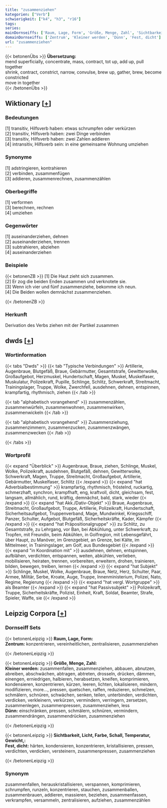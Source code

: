 ```yaml
---
title: "zusammenziehen"
kategorien: ["Verb"]
schwierigkeit: ["k4", "h3", "r16"]
tags:
series:
mainDornseiffs: ['Raum, Lage, Form', 'Größe, Menge, Zahl', 'Sichtbarkeit, Licht, Farbe, Schall, Temperatur, Gewicht,']
domainDornseiffs: ['Zentrum', 'Kleiner werden', 'Dünn', 'Fest, dicht']
url: "zusammenziehen"
---
```


{{< betonenÜbs >}}
**Übersetzung:**  
mend superficially, concentrate, mass, contract, tot up, add up, pull  together  
shrink, contract, constrict, narrow, convulse, brew up, gather, brew, become constricted  
move in together  
{{< /betonenÜbs >}}

## Wiktionary [[+](https://de.wiktionary.org/wiki/zusammenziehen)]

### Bedeutungen
[1] transitiv, Hilfsverb haben: etwas schrumpfen oder verkürzen  
[2] transitiv, Hilfsverb haben: zwei Dinge verbinden  
[3] transitiv, Hilfsverb haben: zwei Zahlen addieren  
[4] intransitiv, Hilfsverb sein: in eine gemeinsame Wohnung umziehen  

### Synonyme
[1] adstringieren, kontrahieren  
[2] verbinden, zusammenfügen  
[3] addieren, zusammenrechnen, zusammenzählen  

### Oberbegriffe
[1] verformen  
[3] berechnen, rechnen  
[4] umziehen  

### Gegenwörter
[1] auseinanderziehen, dehnen  
[2] auseinanderziehen, trennen  
[3] subtrahieren, abziehen  
[4] auseinanderziehen  

### Beispiele
{{< betonenZB >}}
[1] Die Haut zieht sich zusammen.  
[2] Er zog die beiden Enden zusammen und verknotete sie.  
[3] Wenn ich vier und fünf zusammenziehe, bekomme ich neun.  
[4] Die Beiden wollen demnächst zusammenziehen.  

{{< /betonenZB >}}
### Herkunft
Derivation des Verbs ziehen mit der Partikel zusammen  



## dwds [[+](https://www.dwds.de/wb/zusammenziehen)]

### Wortinformation
{{< tabs "Dwds" >}}
{{< tab "Typische Verbindungen" >}}
Artillerie, Augenbraue, Blutgefäß, Braue, Gebärmutter, Gesamtstrafe, Gewitterwolke, Großaufgebot, Herzmuskel, Hundertschaft, Magen, Muskel, Muskelfaser, Muskulatur, Polizeikraft, Pupille, Schlinge, Schlitz, Schwerkraft, Streitmacht, Trainingslager, Truppe, Wolke, Zwerchfell, ausdehnen, dehnen, entspinnen, krampfartig, rhythmisch, ziehen
{{< /tab >}}

{{< tab "alphabetisch vorangehend" >}}
zusammenzählen, zusammenwürfeln, zusammenwohnen, zusammenwirken, zusammenwickeln
{{< /tab >}}

{{< tab "alphabetisch vorangehend" >}}
Zusammenziehung, zusammenzimmern, zusammenzucken, zusammenzwängen, zusammenzwecken
{{< /tab >}}

{{< /tabs >}}

### Wortprofil
{{< expand "Überblick" >}} Augenbraue, Braue, ziehen, Schlinge, Muskel, Wolke, Polizeikraft, ausdehnen, Blutgefäß, dehnen, Gewitterwolke, Schwerkraft, Magen, Truppe, Streitmacht, Großaufgebot, Artillerie, Gebärmutter, Muskelfaser, Schlitz {{< /expand >}}
{{< expand "hat Adverbialbestimmung" >}} krampfartig, rhythmisch, fröstelnd, ruckartig, schmerzhaft, synchron, krampfhaft, eng, kraftvoll, dicht, gleichsam, fest, langsam, allmählich, rund, kräftig, demnächst, bald, stark, wieder {{< /expand >}}
{{< expand "hat Akk./Dativ-Objekt" >}} Braue, Augenbraue, Streitmacht, Großaufgebot, Truppe, Artillerie, Polizeikraft, Hundertschaft, Sicherheitsaufgebot, Truppenverband, Mage, Mundwinkel, Kriegsschiff, Panzer, Schulter, Aufgebot, Blutgefäß, Sicherheitskräfte, Kader, Kämpfer {{< /expand >}}
{{< expand "hat Präpositionalgruppe" >}} zu Schlitz, zu Gesamtstrafe, zu Lehrgang, vor Ban, bei Abkühlung, unter Schwerkraft, zu Tropfen, mit Freundin, beim Abkühlen, in Golfregion, mit Lebensgefährt, über Haupt, zu Manöver, im Grenzgebiet, an Grenze, bei Kälte, im Mittelmeer, in Trainingslager, am Golf, aus Bundesgebiet {{< /expand >}}
{{< expand "in Koordination mit" >}} ausdehnen, dehnen, entspinnen, aufblähen, verdichten, entspannen, weiten, abkühlen, verlieben, mobilisieren, heiraten, trennen, vorbereiten, erweitern, drohen, trainieren, bilden, bewegen, treiben, lernen {{< /expand >}}
{{< expand "hat Subjekt" >}} Schlinge, Muskel, Wolke, Augenbraue, Braue, Netz, Herz, Schulter, Paar, Armee, Militär, Serbe, Kroate, Auge, Truppe, Innenministerium, Polizei, Nato, Regime, Regierung {{< /expand >}}
{{< expand "hat vergl. Wortgruppe" >}} als Beamter {{< /expand >}}
{{< expand "hat Passivsubjekt" >}} Polizeikraft, Truppe, Sicherheitskräfte, Polizist, Einheit, Kraft, Soldat, Beamter, Strafe, Spieler, Waffe, sie {{< /expand >}}

## Leipzig Corpora [[+](https://corpora.uni-leipzig.de/en/res?word=zusammenziehen&corpusId=deu_newscrawl-public_2018)]

### Dornseiff Sets
{{< betonenLeipzig >}}
**Raum, Lage, Form:**  
**Zentrum:** konzentrieren, vereinheitlichen, zentralisieren, zusammenziehen  

{{< /betonenLeipzig >}}


{{< betonenLeipzig >}}
**Größe, Menge, Zahl:**  
**Kleiner werden:** zusammenfallen, zusammenziehen, abbauen, abnutzen, abreiben, abschwächen, abtragen, abtreten, drosseln, drücken, dämmen, einengen, erniedrigen, halbieren, herabsetzen, kneifen, komprimieren, kondensieren, konzentrieren, kürzen, leeren, lichten, lokalisieren, mindern, modifizieren, more..., pressen, quetschen, raffen, reduzieren, schmelzen, schmälern, schnüren, schwächen, senken, teilen, unterbinden, verdichten, verdicken, verkleinern, verkürzen, vermindern, verringern, zersetzen, zusammenlegen, zusammenpressen, zusammenziehen, less  
**Dünn:** einschränken, pressen, schmälern, schnüren, vermindern, zusammendrängen, zusammendrücken, zusammenziehen  

{{< /betonenLeipzig >}}


{{< betonenLeipzig >}}
**Sichtbarkeit, Licht, Farbe, Schall, Temperatur, Gewicht,:**  
**Fest, dicht:** härten, kondensieren, konzentrieren, kristallisieren, pressen, verdichten, verdicken, versteinern, zusammenpressen, zusammenziehen  

{{< /betonenLeipzig >}}

### Synonym
zusammenfallen, herauskristallisieren, verspannen, komprimieren, schrumpfen, runzeln, konzentrieren, stauchen, zusammenballen, zusammenbrauen, addieren, massieren, beziehen, zusammenfassen, verkrampfen, versammeln, zentralisieren, aufziehen, zusammenzählen

